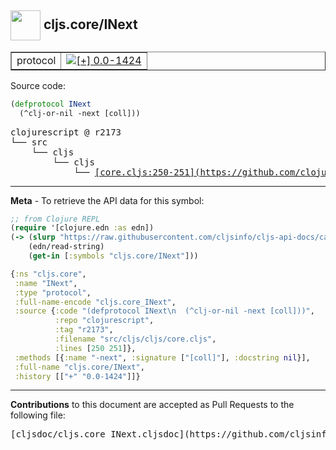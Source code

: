 ## <img width="48px" valign="middle" src="http://i.imgur.com/Hi20huC.png"> cljs.core/INext

 <table border="1">
<tr>

<td>protocol</td>
<td><a href="https://github.com/cljsinfo/cljs-api-docs/tree/0.0-1424"><img valign="middle" alt="[+] 0.0-1424" src="https://img.shields.io/badge/+-0.0--1424-lightgrey.svg"></a> </td>
</tr>
</table>






Source code:

```clj
(defprotocol INext
  (^clj-or-nil -next [coll]))
```

 <pre>
clojurescript @ r2173
└── src
    └── cljs
        └── cljs
            └── <ins>[core.cljs:250-251](https://github.com/clojure/clojurescript/blob/r2173/src/cljs/cljs/core.cljs#L250-L251)</ins>
</pre>


---

__Meta__ - To retrieve the API data for this symbol:

```clj
;; from Clojure REPL
(require '[clojure.edn :as edn])
(-> (slurp "https://raw.githubusercontent.com/cljsinfo/cljs-api-docs/catalog/cljs-api.edn")
    (edn/read-string)
    (get-in [:symbols "cljs.core/INext"]))
```

```clj
{:ns "cljs.core",
 :name "INext",
 :type "protocol",
 :full-name-encode "cljs.core_INext",
 :source {:code "(defprotocol INext\n  (^clj-or-nil -next [coll]))",
          :repo "clojurescript",
          :tag "r2173",
          :filename "src/cljs/cljs/core.cljs",
          :lines [250 251]},
 :methods [{:name "-next", :signature ["[coll]"], :docstring nil}],
 :full-name "cljs.core/INext",
 :history [["+" "0.0-1424"]]}

```

---

__Contributions__ to this document are accepted as Pull Requests to the following file:

 <pre>
[cljsdoc/cljs.core_INext.cljsdoc](https://github.com/cljsinfo/cljs-api-docs/blob/master/cljsdoc/cljs.core_INext.cljsdoc)
</pre>

